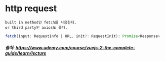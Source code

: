 # http request

```
built in method인 fetch를 사용한다.
or third party인 axios도 좋다.
```

```js
fetch(input: RequestInfo | URL, init?: RequestInit): Promise<Response>;
```

##### 출처: https://www.udemy.com/course/vuejs-2-the-complete-guide/learn/lecture
